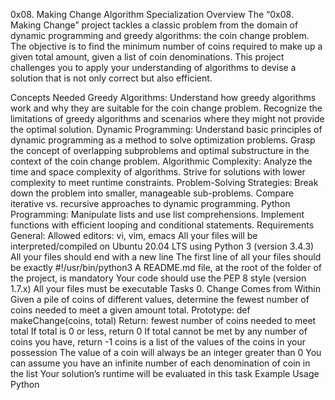 0x08. Making Change
Algorithm Specialization
Overview
The “0x08. Making Change” project tackles a classic problem from the domain of dynamic programming and greedy algorithms: the coin change problem. The objective is to find the minimum number of coins required to make up a given total amount, given a list of coin denominations. This project challenges you to apply your understanding of algorithms to devise a solution that is not only correct but also efficient.

Concepts Needed
Greedy Algorithms:
Understand how greedy algorithms work and why they are suitable for the coin change problem.
Recognize the limitations of greedy algorithms and scenarios where they might not provide the optimal solution.
Dynamic Programming:
Understand basic principles of dynamic programming as a method to solve optimization problems.
Grasp the concept of overlapping subproblems and optimal substructure in the context of the coin change problem.
Algorithmic Complexity:
Analyze the time and space complexity of algorithms.
Strive for solutions with lower complexity to meet runtime constraints.
Problem-Solving Strategies:
Break down the problem into smaller, manageable sub-problems.
Compare iterative vs. recursive approaches to dynamic programming.
Python Programming:
Manipulate lists and use list comprehensions.
Implement functions with efficient looping and conditional statements.
Requirements
General:
Allowed editors: vi, vim, emacs
All your files will be interpreted/compiled on Ubuntu 20.04 LTS using Python 3 (version 3.4.3)
All your files should end with a new line
The first line of all your files should be exactly #!/usr/bin/python3
A README.md file, at the root of the folder of the project, is mandatory
Your code should use the PEP 8 style (version 1.7.x)
All your files must be executable
Tasks
0. Change Comes from Within
Given a pile of coins of different values, determine the fewest number of coins needed to meet a given amount total.
Prototype: def makeChange(coins, total)
Return: fewest number of coins needed to meet total
If total is 0 or less, return 0
If total cannot be met by any number of coins you have, return -1
coins is a list of the values of the coins in your possession
The value of a coin will always be an integer greater than 0
You can assume you have an infinite number of each denomination of coin in the list
Your solution’s runtime will be evaluated in this task
Example Usage
Python

